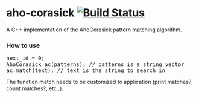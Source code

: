 # aho-corasick [![Build Status](https://travis-ci.org/saadtaame/aho-corasick.svg?branch=master)](https://travis-ci.org/saadtaame/aho-corasick)
A C++ implementation of the AhoCorasick pattern matching algorithm.
### How to use ###
<pre>
next_id = 0;
AhoCorasick ac(patterns); // patterns is a string vector
ac.match(text); // text is the string to search in
</pre>

The function match needs to be customized to application (print matches?, count matches?, etc..).
